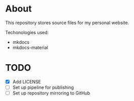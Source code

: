 # About
This repository stores source files for my personal website.

Techonologies used:
- mkdocs
- mkdocs-material

# TODO
- [x] Add LICENSE
- [ ] Set up pipeline for publishing
- [ ] Set up repository mirroring to GitHub
